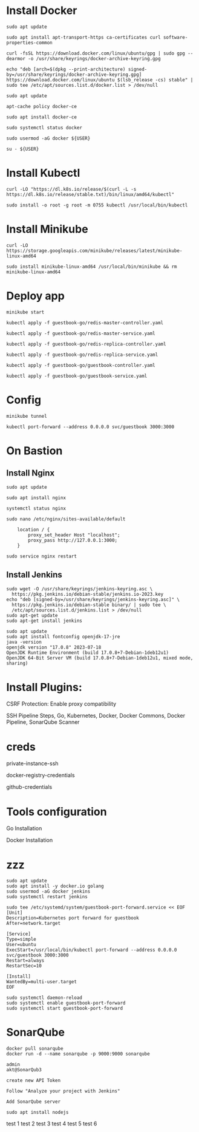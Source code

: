 # Install Docker

```
sudo apt update

sudo apt install apt-transport-https ca-certificates curl software-properties-common

curl -fsSL https://download.docker.com/linux/ubuntu/gpg | sudo gpg --dearmor -o /usr/share/keyrings/docker-archive-keyring.gpg

echo "deb [arch=$(dpkg --print-architecture) signed-by=/usr/share/keyrings/docker-archive-keyring.gpg] https://download.docker.com/linux/ubuntu $(lsb_release -cs) stable" | sudo tee /etc/apt/sources.list.d/docker.list > /dev/null

sudo apt update

apt-cache policy docker-ce

sudo apt install docker-ce

sudo systemctl status docker

sudo usermod -aG docker ${USER}

su - ${USER}
```

# Install Kubectl

```
curl -LO "https://dl.k8s.io/release/$(curl -L -s https://dl.k8s.io/release/stable.txt)/bin/linux/amd64/kubectl"

sudo install -o root -g root -m 0755 kubectl /usr/local/bin/kubectl
```

# Install Minikube

```
curl -LO https://storage.googleapis.com/minikube/releases/latest/minikube-linux-amd64

sudo install minikube-linux-amd64 /usr/local/bin/minikube && rm minikube-linux-amd64
```

# Deploy app

```
minikube start

kubectl apply -f guestbook-go/redis-master-controller.yaml

kubectl apply -f guestbook-go/redis-master-service.yaml

kubectl apply -f guestbook-go/redis-replica-controller.yaml

kubectl apply -f guestbook-go/redis-replica-service.yaml

kubectl apply -f guestbook-go/guestbook-controller.yaml

kubectl apply -f guestbook-go/guestbook-service.yaml

```

# Config 

```
minikube tunnel

kubectl port-forward --address 0.0.0.0 svc/guestbook 3000:3000
```

# On Bastion

## Install Nginx
```
sudo apt update

sudo apt install nginx

systemctl status nginx

sudo nano /etc/nginx/sites-available/default
```

```
    location / {
        proxy_set_header Host "localhost";
        proxy_pass http://127.0.0.1:3000;
    }
```

```
sudo service nginx restart
```

## Install Jenkins

```
sudo wget -O /usr/share/keyrings/jenkins-keyring.asc \
  https://pkg.jenkins.io/debian-stable/jenkins.io-2023.key
echo "deb [signed-by=/usr/share/keyrings/jenkins-keyring.asc]" \
  https://pkg.jenkins.io/debian-stable binary/ | sudo tee \
  /etc/apt/sources.list.d/jenkins.list > /dev/null
sudo apt-get update
sudo apt-get install jenkins
```
```
sudo apt update
sudo apt install fontconfig openjdk-17-jre
java -version
openjdk version "17.0.8" 2023-07-18
OpenJDK Runtime Environment (build 17.0.8+7-Debian-1deb12u1)
OpenJDK 64-Bit Server VM (build 17.0.8+7-Debian-1deb12u1, mixed mode, sharing)
```


# Install Plugins:

CSRF Protection: Enable proxy compatibility

SSH Pipeline Steps, Go, Kubernetes, Docker, Docker Commons, Docker Pipeline, SonarQube Scanner

# creds

private-instance-ssh

docker-registry-credentials

github-credentials

# Tools configuration

Go Installation

Docker Installation

# zzz
```
sudo apt update
sudo apt install -y docker.io golang
sudo usermod -aG docker jenkins
sudo systemctl restart jenkins
```


```
sudo tee /etc/systemd/system/guestbook-port-forward.service << EOF
[Unit]
Description=Kubernetes port forward for guestbook
After=network.target

[Service]
Type=simple
User=ubuntu
ExecStart=/usr/local/bin/kubectl port-forward --address 0.0.0.0 svc/guestbook 3000:3000
Restart=always
RestartSec=10

[Install]
WantedBy=multi-user.target
EOF
```
```
sudo systemctl daemon-reload
sudo systemctl enable guestbook-port-forward
sudo systemctl start guestbook-port-forward
```

# SonarQube

```
docker pull sonarqube
docker run -d --name sonarqube -p 9000:9000 sonarqube
```
```
admin
akt@SonarQub3
```
```
create new API Token

Follow "Analyze your project with Jenkins"

Add SonarQube server

sudo apt install nodejs
```
test 1
test 2
test 3
test 4
test 5
test 6